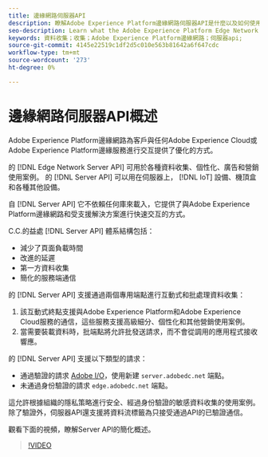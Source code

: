 ```yaml
---
title: 邊緣網路伺服器API
description: 瞭解Adobe Experience Platform邊緣網路伺服器API是什麼以及如何使用它。
seo-description: Learn what the Adobe Experience Platform Edge Network Server API is and how you can use it.
keywords: 資料收集；收集；Adobe Experience Platform邊緣網路；伺服器api;
source-git-commit: 4145e22519c1df2d5c010e563b81642a6f647cdc
workflow-type: tm+mt
source-wordcount: '273'
ht-degree: 0%

---
```



# 邊緣網路伺服器API概述

Adobe Experience Platform邊緣網路為客戶與任何Adobe Experience Cloud或Adobe Experience Platform邊緣服務進行交互提供了優化的方式。

的 [!DNL Edge Network Server API] 可用於各種資料收集、個性化、廣告和營銷使用案例。 的 [!DNL Server API] 可以用在伺服器上， [!DNL IoT] 設備、機頂盒和各種其他設備。

自 [!DNL Server API] 它不依賴任何庫來載入，它提供了與Adobe Experience Platform邊緣網路和受支援解決方案進行快速交互的方式。

C.C.的益處 [!DNL Server API] 體系結構包括：

* 減少了頁面負載時間
* 改進的延遲
* 第一方資料收集
* 簡化的服務端通信

的 [!DNL Server API] 支援通過兩個專用端點進行互動式和批處理資料收集：

1. 該互動式終點支援與Adobe Experience Platform和Adobe Experience Cloud服務的通信，這些服務支援高級細分、個性化和其他營銷使用案例。
2. 當需要裝載資料時，批端點將允許批發送請求，而不會從調用的應用程式接收響應。

的 [!DNL Server API] 支援以下類型的請求：

* 通過驗證的請求 [Adobe I/O](https://developer.adobe.com/)，使用新建 `server.adobedc.net` 端點。
* 未通過身份驗證的請求 `edge.adobedc.net` 端點。

這允許根據組織的隱私策略進行安全、經過身份驗證的敏感資料收集的使用案例。 除了驗證外，伺服器API還支援將資料流標籤為只接受通過API的已驗證通信。

觀看下面的視頻，瞭解Server API的簡化概述。

>[!VIDEO](https://video.tv.adobe.com/v/341448/)